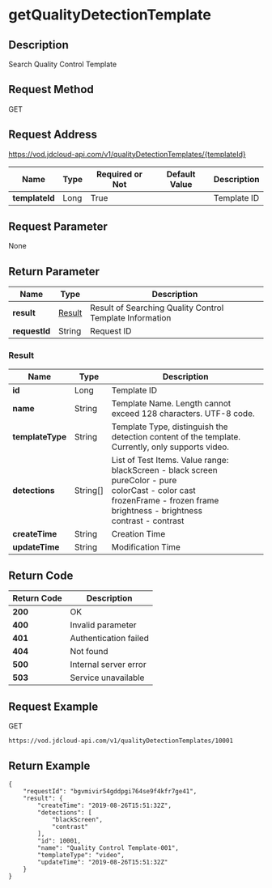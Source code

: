 # getQualityDetectionTemplate


## Description
Search Quality Control Template

## Request Method
GET

## Request Address
https://vod.jdcloud-api.com/v1/qualityDetectionTemplates/{templateId}

|Name|Type|Required or Not|Default Value|Description|
|---|---|---|---|---|
|**templateId**|Long|True| |Template ID|

## Request Parameter
None


## Return Parameter
|Name|Type|Description|
|---|---|---|
|**result**|[Result](getqualitydetectiontemplate#result)|Result of Searching Quality Control Template Information|
|**requestId**|String|Request ID|

### <div id="result">Result</div>
|Name|Type|Description|
|---|---|---|
|**id**|Long|Template ID|
|**name**|String|Template Name. Length cannot exceed 128 characters. UTF-8 code. <br>|
|**templateType**|String|Template Type, distinguish the detection content of the template. Currently, only supports video.|
|**detections**|String[]|List of Test Items. Value range: <br>  blackScreen - black screen<br>  pureColor - pure<br>  colorCast -   color cast<br>  frozenFrame - frozen frame<br>  brightness - brightness<br>  contrast - contrast<br>|
|**createTime**|String|Creation Time|
|**updateTime**|String|Modification Time|

## Return Code
|Return Code|Description|
|---|---|
|**200**|OK|
|**400**|Invalid parameter|
|**401**|Authentication failed|
|**404**|Not found|
|**500**|Internal server error|
|**503**|Service unavailable|

## Request Example
GET
```
https://vod.jdcloud-api.com/v1/qualityDetectionTemplates/10001

```

## Return Example
```
{
    "requestId": "bgvmivir54gddpgi764se9f4kfr7ge41", 
    "result": {
        "createTime": "2019-08-26T15:51:32Z", 
        "detections": [
            "blackScreen", 
            "contrast"
        ], 
        "id": 10001, 
        "name": "Quality Control Template-001", 
        "templateType": "video", 
        "updateTime": "2019-08-26T15:51:32Z"
    }
}
```
